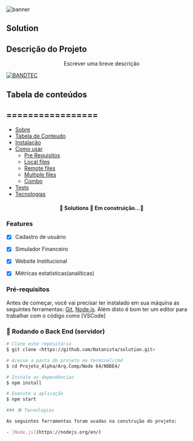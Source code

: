 ![banner](https://user-images.githubusercontent.com/54637218/93024875-e9eed400-f5cf-11ea-92ee-9f3681f09962.png)

## Solution

## Descrição do Projeto
<p align="center">Escrever uma breve descrição<p>
  
 [![BANDTEC](https://img.shields.io/badge/<BANDTEC>-<working>-<COLOR>.svg)](https://shields.io/)
 
## Tabela de conteúdos
## =================
<!--ts-->
   * [Sobre](#Sobre)
   * [Tabela de Conteudo](#tabela-de-conteudo)
   * [Instalação](#instalacao)
   * [Como usar](#como-usar)
      * [Pre Requisitos](#pre-requisitos)
      * [Local files](#local-files)
      * [Remote files](#remote-files)
      * [Multiple files](#multiple-files)
      * [Combo](#combo)
   * [Tests](#testes)
   * [Tecnologias](#tecnologias)
<!--te-->

<h4 align ="center">
    🚧 Solutions  🚀 Em construição...🚧
  </h4>
  
 ### Features 
 
 - [x] Cadastro de usuário
 - [x] Simulador Financeiro
 - [x] Website Institucional
 - [x] Métricas estatísticas(analíticas)
 
 
 ### Pré-requisitos 
 Antes de começar, você vai precisar ter instalado em sua máquina as seguintes ferramentas:
[Git](https://git-scm.com), [Node.js](https://nodejs.org/en/). 
Além disto é bom ter um editor para trabalhar com o código como [VSCode]

### 🎲 Rodando o Back End (servidor)
```bash
# Clone este repositório
$ git clone <https://github.com/Natanista/solution.git>

# Acesse a pasta do projeto no terminal/cmd
$ cd Projeto_Alpha/Arq.Comp/Node 64/NODE4/

# Instale as dependências
$ npm install

# Execute a aplicação 
$ npm start

### 🛠 Tecnologias

As seguintes ferramentas foram usadas na construção do projeto:

- [Node.js](https://nodejs.org/en/)




 
 
 
 

  

